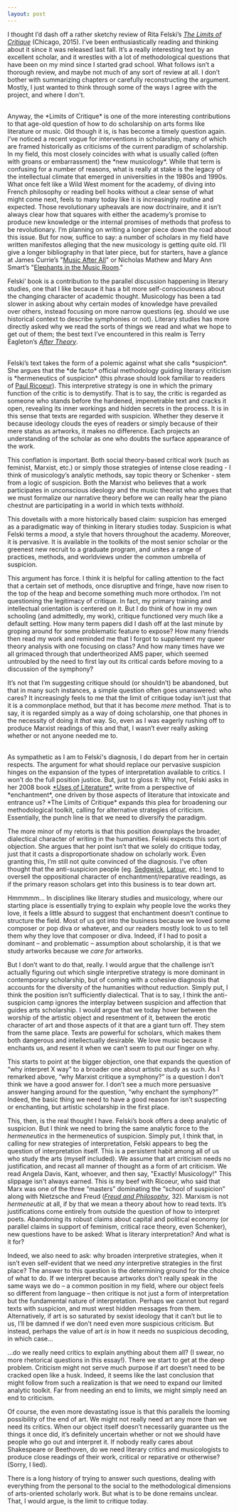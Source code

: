 ```yaml
---
layout: post
---
```


I thought I’d dash off a rather sketchy review of Rita Felski’s <a href="https://amzn.com/022629403X" target="blank">*The Limits of Critique*</a> (Chicago, 2015). I’ve been enthusiastically reading and thinking about it since it was released last fall. It’s a really interesting text by an excellent scholar, and it wrestles with a lot of methodological questions that have been on my mind since I started grad school. What follows isn’t a thorough review, and maybe not much of any sort of review at all. I don’t bother with summarizing chapters or carefully reconstructing the argument. Mostly, I just wanted to think through some of the ways I agree with the project, and where I don't.

<br>
Anyway, the *Limits of Critique* is one of the more interesting contributions to that age-old question of how to do scholarship on arts forms like literature or music. Old though it is, is has become a timely question again. I’ve noticed a recent vogue for interventions in scholarship, many of which are framed historically as criticisms of the current paradigm of scholarship. In my field, this most closely coincides with what is usually called (often with groans or embarrassment) the *new musicology*. While that term is confusing for a number of reasons, what is really at stake is the legacy of the intellectual climate that emerged in universities in the 1980s and 1990s. What once felt like a Wild West moment for the academy, of diving into French philosophy or reading bell hooks without a clear sense of what might come next, feels to many today like it is increasingly routine and expected. Those revolutionary upheavals are now doctrinaire, and it isn’t always clear how that squares with either the academy’s promise to produce new knowledge or the internal promises of methods that profess to be revolutionary. I’m planning on writing a longer piece down the road about this issue. But for now, suffice to say: a number of scholars in my field have written manifestos alleging that the new musicology is getting quite old. I’ll give a longer bibliography in that later piece, but for starters, have a glance at James Currie’s "<a href=" http://jams.ucpress.edu/content/62/1/145" target="blank">Music After All</a>" or Nicholas Mathew and Mary Ann Smart’s "<a href=" http://rep.ucpress.edu/content/132/1/61" target="blank">Elephants in the Music Room</a>."

Felski’ book is a contribution to the parallel discussion happening in literary studies, one that I like because it has a bit more self-consciousness about the changing character of academic thought. Musicology has been a tad slower in asking about why certain modes of knowledge have prevailed over others, instead focusing on more narrow questions (eg. should we use historical context to describe symphonies or not). Literary studies has more directly asked why we read the sorts of things we read and what we hope to get out of them; the best text I’ve encountered in this realm is Terry Eagleton’s <a href="https://amzn.com/0465017738" target="blank">*After Theory*</a>. 

<br>
Felski’s text takes the form of a polemic against what she calls *suspicion*. She argues that the *de facto* official methodology guiding literary criticism is *hermeneutics of suspicion* (this phrase should look familiar to readers of <a href="https://amzn.com/0300021895" target="blank">Paul Ricoeur</a>). This interpretive strategy is one in which the primary function of the critic is to demystify. That is to say, the critic is regarded as someone who stands before the hardened, impenetrable text and cracks it open, revealing its inner workings and hidden secrets in the process. It is in this sense that texts are regarded with suspicion. Whether they deserve it because ideology clouds the eyes of readers or simply because of their mere status as artworks, it makes no difference. Each projects an understanding of the scholar as one who doubts the surface appearance of the work.

This conflation is important. Both social theory-based critical work (such as feminist, Marxist, etc.) or simply those strategies of intense close reading - I think of musicology’s analytic methods, say topic theory or Schenker - stem from a logic of suspicion. Both the Marxist who believes that a work participates in unconscious ideology and the music theorist who argues that we must formalize our narrative theory before we can really hear the piano chestnut are participating in a world in which texts *withhold*.

This dovetails with a more historically based claim: suspicion has emerged as a paradigmatic way of thinking in literary studies today. Suspicion is what Felski terms a *mood*, a style that hovers throughout the academy. Moreover, it is pervasive. It is available in the toolkits of the most senior scholar or the greenest new recruit to a graduate program, and unites a range of practices, methods, and worldviews under the common umbrella of suspicion.

This argument has force. I think it is helpful for calling attention to the fact that a certain set of methods, once disruptive and fringe, have now risen to the top of the heap and become something much more orthodox. I’m not questioning the legitimacy of critique. In fact, my primary training and intellectual orientation is centered on it. But I do think of how in my own schooling (and admittedly, my work), critique functioned very much like a default setting. How many term papers did I dash off at the last minute by groping around for some problematic feature to expose? How many friends then read my work and reminded me that I forgot to supplement my queer theory analysis with one focusing on class? And how many times have we all grimaced through that undertheorized AMS paper, which seemed untroubled by the need to first lay out its critical cards before moving to a discussion of the symphony?

It’s not that I’m suggesting critique should (or shouldn’t) be abandoned, but that in many such instances, a simple question often goes unanswered: who cares? It increasingly feels to me that the limit of critique today isn’t just that it is a commonplace method, but that it has become *mere* method. That is to say, it is regarded simply as a way of doing scholarship, one that phones in the necessity of doing it *that* way. So, even as I was eagerly rushing off to produce Marxist readings of this and that, I wasn’t ever really asking whether or not anyone needed me to.

<br>
As sympathetic as I am to Felski's diagnosis, I do depart from her in certain respects. The argument for what should replace our pervasive suspicion hinges on the expansion of the types of interpretation available to critics. I won’t do the full position justice. But, just to gloss it: Why not, Felski asks in her 2008 book <a href="https://amzn.com/1405147245" target="blank">*Uses of Literature*</a>, write from a perspective of *enchantment*, one driven by those aspects of literature that intoxicate and entrance us? *The Limits of Critique* expands this plea for broadening our methodological toolkit, calling for alternative strategies of criticism. Essentially, the punch line is that we need to diversify the paradigm.

The more minor of my retorts is that this position downplays the broader, dialectical character of writing in the humanities. Felski expects this sort of objection. She argues that her point isn’t that we solely do critique today, just that it casts a disproportionate shadow on scholarly work. Even granting this, I’m still not quite convinced of the diagnosis. I’ve often thought that the anti-suspicion people (eg. <a href="https://amzn.com/0822330156" target="blank">Sedgwick</a>, <a href="http://www.bruno-latour.fr/sites/default/files/89-CRITICAL-INQUIRY-GB.pdf" target="blank">Latour</a>, etc.) tend to oversell the oppositional character of enchantment/reparative readings, as if the primary reason scholars get into this business is to tear down art.

Hmmmmm... In disciplines like literary studies and musicology, where our starting place is essentially trying to explain why people love the works they love, it feels a little absurd to suggest that enchantment doesn’t continue to structure the field. Most of us got into the business because we loved some composer or pop diva or whatever, and our readers mostly look to us to tell them why they love that composer or diva. Indeed, if I had to posit a dominant – and problematic – assumption about scholarship, it is that we study artworks because we *care for* artworks.

 But I don’t want to do that, really. I would argue that the challenge isn’t actually figuring out which single interpretive strategy is more dominant in contemporary scholarship, but of coming with a cohesive diagnosis that accounts for the diversity of the humanities without reduction. Simply put, I think the position isn’t sufficiently dialectical. That is to say, I think the anti-suspicion camp ignores the interplay between suspicion and affection that guides arts scholarship. I would argue that we today hover between the worship of the artistic object and resentment of it, between the erotic character of art and those aspects of it that are a giant turn off. They stem from the same place. Texts are powerful for scholars, which makes them both dangerous and intellectually desirable. We love music because it enchants us, and resent it when we can’t seem to put our finger on why.

This starts to point at the bigger objection, one that expands the question of “why interpret X way” to a broader one about artistic study as such. As I remarked above, “why Marxist critique a symphony?” is a question I don’t think we have a good answer for. I don’t see a much more persuasive answer hanging around for the question, “why enchant the symphony?” Indeed, the basic thing we need to have a good reason for isn’t suspecting or enchanting, but artistic scholarship in the first place.

This, then, is the real thought I have. Felski’s book offers a deep analytic of suspicion. But I think we need to bring the same analytic force to the *hermeneutics* in the hermeneutics of suspicion. Simply put, I think that, in calling for new strategies of interpretation, Felski appears to beg the question of interpretation itself. This is a persistent habit among all of us who study the arts (myself included). We assume that art criticism needs no justification, and recast all manner of thought as a form of art criticism. We read Angela Davis, Kant, whoever, and then say, "Exactly! Musicology!" This slippage isn't always earned. This is my beef with Ricoeur, who said that Marx was one of the three “masters” dominating the “school of suspicion” along with Nietzsche and Freud (<a href="https://amzn.com/0300021895" target="blank">*Freud and Philosophy*</a>, 32). Marxism is not *hermeneutic* at all, if by that we mean a theory about how to read texts. It’s justifications come entirely from outside the question of how to interpret poets. Abandoning its robust claims about capital and political economy (or parallel claims in support of feminism, critical race theory, even Schenker), new questions have to be asked: What is literary interpretation? And what is it for?

Indeed, we also need to ask: why broaden interpretive strategies, when it isn’t even self-evident that we need *any* interpretive strategies in the first place? The answer to this question is the determining ground for the choice of what to do. If we interpret because artworks don’t really speak in the same ways we do – a common position in my field, where our object feels so different from language – then critique is not just a form of interpretation but the fundamental nature of interpretation. Perhaps we cannot but regard texts with suspicion, and must wrest hidden messages from them. Alternatively, if art is so saturated by sexist ideology that it can’t but lie to us, I’ll be damned if we don’t need even more suspicious criticism. But instead, perhaps the value of art *is* in how it needs no suspicious decoding, in which case…

…do we really need critics to explain anything about them all? (I swear, no more rhetorical questions in this essay!). There we start to get at the deep problem. Criticism might not serve much purpose if art doesn’t need to be cracked open like a husk. Indeed, it seems like the last conclusion that might follow from such a realization is that we need to expand our limited analytic toolkit. Far from needing an end to limits, we might simply need an end to criticism.

Of course, the even more devastating issue is that this parallels the looming possibility of the end of art. We might not really need art any more than we need its critics. When our object itself doesn’t necessarily guarantee us the things it once did, it’s definitely uncertain whether or not we should have people who go out and interpret it. If nobody really cares about Shakespeare or Beethoven, do we need literary critics and musicologists to produce close readings of their work, critical or reparative or otherwise? (Sorry, I lied).

There is a long history of trying to answer such questions, dealing with everything from the personal to the social to the methodological dimensions of arts-oriented scholarly work. But what is to be done remains unclear. That, I would argue, is the limit to critique today.
